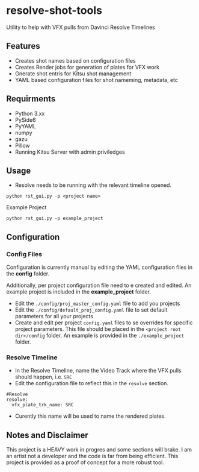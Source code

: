 # resolve-shot-tools
Utility to help with VFX pulls from Davinci Resolve Timelines

## Features
- Creates shot names based on configuration files
- Creates Render jobs for generation of plates for VFX work
- Gnerate shot entris for Kitsu shot management
- YAML based configuration files for shot nameming, metadata, etc

## Requirments
- Python 3.xx
- PySide6
- PyYAML
- numpy
- gazu
- Pillow
- Running Kitsu Server with admin priviledges 


## Usage
- Resolve needs to be running with the relevant timeline opened.
```
python rst_gui.py -p <project name>
```
Example Project
```
python rst_gui.py -p example_project
```
## Configuration
### Config Files
Configuration is currently manual by editing the YAML configuration files in the **config** folder.

Additionally, per project configuration file need to e created and edited. An example project is included in the **example_project** folder.

- Edit the ```./config/proj_master_config.yaml``` file to add you projects
- Edit the ```./config/default_proj_config.yaml``` file to set default parameters for all your projects
- Create and edit per project ```config.yaml``` files to se overrides for specific project parameters. This file should be placed in the ```<project root dir>/config``` folder. An example is provided in the ```./example_project``` folder.

### Resolve Timeline

- In the Resolve Timeline, name the Video Track where the VFX pulls should happen, i.e. ```SRC```
- Edit the configuration file to reflect this in the ```resolve``` section.
```
#Resolve
resolve:
  vfx_plate_trk_name: SRC  
```
- Curently this name will be used to name the rendered plates.

## Notes and Disclaimer 
This project is a HEAVY work in progres and some sections will brake. I am an artist not a developer and the code is far from being efficient. This project is provided as a proof of concept for a more robust tool.
